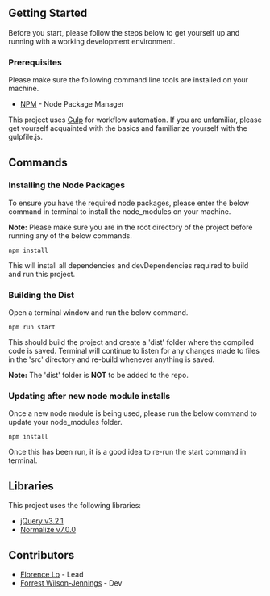 ## Getting Started

Before you start, please follow the steps below to get yourself up and running with a working development environment.

### Prerequisites

Please make sure the following command line tools are installed on your machine.

* [NPM](https://www.npmjs.com) - Node Package Manager

This project uses [Gulp](https://gulpjs.com) for workflow automation. If you are unfamiliar, please get yourself acquainted with the basics and familiarize yourself with the gulpfile.js.

## Commands

### Installing the Node Packages

To ensure you have the required node packages, please enter the below command in terminal to install the node_modules on your machine.

**Note:** Please make sure you are in the root directory of the project before running any of the below commands.

```
npm install
```

This will install all dependencies and devDependencies required to build and run this project.

### Building the Dist

Open a terminal window and run the below command.

```
npm run start
```

This should build the project and create a 'dist' folder where the compiled code is saved. Terminal will continue to listen for any changes made to files in the 'src' directory and re-build whenever anything is saved.

**Note:** The 'dist' folder is **NOT** to be added to the repo.

### Updating after new node module installs

Once a new node module is being used, please run the below command to update your node_modules folder.

```
npm install
```

Once this has been run, it is a good idea to re-run the start command in terminal.

## Libraries

This project uses the following libraries:

* [jQuery v3.2.1](https://jquery.com/)
* [Normalize v7.0.0](https://necolas.github.io/normalize.css/)

## Contributors

* [Florence Lo](https://github.com/fpwl) - Lead
* [Forrest Wilson-Jennings](https://github.com/forrest-wilson) - Dev